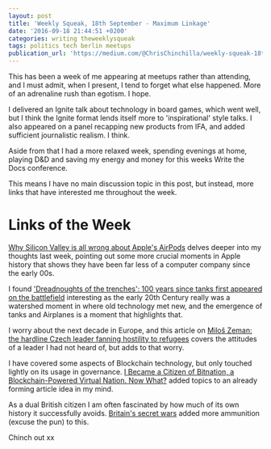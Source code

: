 ```yaml
---
layout: post
title: 'Weekly Squeak, 18th September - Maximum Linkage'
date: '2016-09-18 21:44:51 +0200'
categories: writing theweeklysqueak
tags: politics tech berlin meetups
publication_url: 'https://medium.com/@ChrisChinchilla/weekly-squeak-18th-september-maximum-linkage-396799deae1c#.uhv5n7a1s'
---
```


This has been a week of me appearing at meetups rather than attending, and I must admit, when I present, I tend to forget what else happened. More of an adrenaline rush than egotism. I hope.

I delivered an Ignite talk about technology in board games, which went well, but I think the Ignite format lends itself more to 'inspirational' style talks. I also appeared on a panel recapping new products from IFA, and added sufficient journalistic realism. I think.

Aside from that I had a more relaxed week, spending evenings at home, playing D&D and saving my energy and money for this weeks Write the Docs conference.

This means I have no main discussion topic in this post, but instead, more links that have interested me throughout the week.

# Links of the Week

[Why Silicon Valley is all wrong about Apple's AirPods](https://medium.com/chris-messina/silicon-valley-is-all-wrong-about-the-airpods-8204ede08f0f) delves deeper into my thoughts last week, pointing out some more crucial moments in Apple history that shows they have been far less of a computer company since the early 00s.

I found ['Dreadnoughts of the trenches': ​100 years since tanks first appeared on the battlefield](http://www.theguardian.com/world/from-the-archive-blog/2016/sep/15/first-world-war-tanks-1916) interesting as the early 20th Century really was a watershed moment in where old technology met new, and the emergence of tanks and Airplanes is a moment that highlights that.

I worry about the next decade in Europe, and this article on [Miloš Zeman: the hardline Czech leader fanning hostility to refugees](http://www.theguardian.com/world/2016/sep/14/milos-zeman-czech-leader-refugees) covers the attitudes of a leader I had not heard of, but adds to that worry.

I have covered some aspects of Blockchain technology, but only touched lightly on its usage in governance. [I Became a Citizen of Bitnation, a Blockchain-Powered Virtual Nation. Now What?](http://motherboard.vice.com/read/bitnation-or-bust) added topics to an already forming article idea in my mind.

As a dual British citizen I am often fascinated by how much of its own history it successfully avoids. [Britain's secret wars](http://www.theguardian.com/uk-news/2016/sep/08/britains-secret-wars-oman) added more ammunition (excuse the pun) to this.

Chinch out xx
